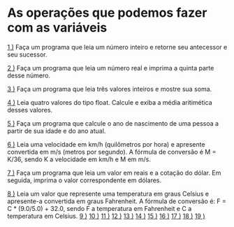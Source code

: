 # As operações que podemos fazer com as variáveis

[1 )](https://github.com/Fariaslr/As-operacoes-que-podemos-fazer-com-as-variaveis/blob/main/1-%20Antecessor%20e%20Sucessor.c) Faça um programa que leia um número inteiro e retorne seu antecessor e seu sucessor.

[2 )](https://github.com/Fariaslr/As-operacoes-que-podemos-fazer-com-as-variaveis/blob/main/2-%20Quinta%20parte.c) Faça um programa que leia um número real e imprima a quinta parte desse número.

[3 )](https://github.com/Fariaslr/As-operacoes-que-podemos-fazer-com-as-variaveis/blob/main/3-%20Soma%20de%20tr%C3%AAs%20valores.c) Faça um programa que leia três valores inteiros e mostre sua soma.

[4 )](https://github.com/Fariaslr/As-operacoes-que-podemos-fazer-com-as-variaveis/blob/main/4-%20Media%20de%20quatro%20float.c) Leia quatro valores do tipo float. Calcule e exiba a média aritimética desses valores.

[5 )](https://github.com/Fariaslr/As-operacoes-que-podemos-fazer-com-as-variaveis/blob/main/5-%20Ano%20de%20nascimento%20pela%20idade.c) Faça um programa que calcule o ano de nascimento de uma pessoa a partir de sua 
	idade e do ano atual.

[6 )](https://github.com/Fariaslr/As-operacoes-que-podemos-fazer-com-as-variaveis/blob/main/6-%20Quilomentro%20por%20hora%20para%20metros%20por%20segundo.c) Leia uma velocidade em km/h (quilômetros por hora) e apresente convertida em 
	m/s (metros por segundo). A fórmula de conversão é M = K/36, sendo K a velocidade em km/h e M em m/s.

[7 )](https://github.com/Fariaslr/As-operacoes-que-podemos-fazer-com-as-variaveis/blob/main/7-%20Real%20para%20d%C3%B3lar.c) Faça um programa que leia um valor em reais e a cotação do dólar. Em seguida, 
	imprima o valor correspondente em dólares.

[8 )](https://github.com/Fariaslr/As-operacoes-que-podemos-fazer-com-as-variaveis/blob/main/8-%20Celsius%20para%20fahrenheit.c) Leia um valor que represente uma temperatura em graus Celsius e apresente-a 	convertida em graus Fahrenheit. A fórmula de conversão é:
    F = C * (9.0/5.0) + 
	32.0, sendo F a temperatura em Fahrenheit e C a temperatura em Celsius.
[9 )]()
[10 )]()
[11 )]()
[12 )]()
[13 )]()
[14 )]()
[15 )]()
[16 )]()
[17 )]()
[18 )]()
[19 )]()

